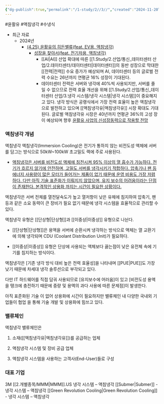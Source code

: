 ```yaml
---
{"dg-publish":true,"permalink":"/1-study/2//3//","created":"2024-11-20T21:02:29.418+09:00","updated":"2025-06-03T20:07:21.936+09:00"}
---
```


#윤활유 #액침냉각 #수냉식 

- 최근 자료
	- 2024년
		- [(4.25) 윤활유의 히든밸류(feat. EV용, 액침냉각)](4.25_윤활유의%20히든밸류(feat.%20EV용,%20액침냉각).pdf#page=1&selection=20,0,28,1&color=yellow)
			- [성장을 찾아서(feat. 전기차용, 액침냉각)](4.25_윤활유의%20히든밸류(feat.%20EV용,%20액침냉각).pdf#page=3&selection=277,0,286,1&color=yellow)
				- [[AI\|AI]] 산업 확대에 따른 [[1.Study/2.산업/통신_데이터센터 산업/2.데이터센터/데이터센터\|데이터센터]]의 동반 성장으로 막대한 [[전력\|전력]] 수요 증가가 예상되며 AI, 데이터센터 등의 글로벌 전력 수요는 26년까지 연평균 16% 성장이 기대된다.
				- 데이터센터 전력은 서버와 냉각에 40%씩 사용되지만, 서버를 줄일 수 없으므로 전력 효율 개선을 위해 [[1.Study/2.산업/통신_데이터센터 산업/3.냉각 시스템/냉각 시스템\|냉각 시스템]]이 중요해지고 있다. 냉각 방식은 공랭식에서 가장 전력 효율이 높은 액침냉각으로 발전하고 있으며 [[액침냉각유\|액침냉각유]] 시장 확대도 기대된다. 글로벌 액침냉각유 시장은 40년까지 연평균 36%의 고성 장이 예상되며 향후 [윤활유 사업의 신성장동력으로 작용할 전망](4.25_윤활유의%20히든밸류(feat.%20EV용,%20액침냉각).pdf#page=3&selection=425,0,574,2&color=yellow)

### 액침냉각 개념

액침냉각 액침냉각(Immersion Cooling)은 전기가 통하지 않는 비전도성 액체에 서버를 담그는 방식으로 50kW~100kW 초고밀도 랙에 주로 사용된다. 
- [액침냉각은 서버를 비전도성 액체에 침전시켜 95% 이상의 열 흡수가 가능하다. 전기가 흐르지 않기에 안전하며, 고밀도 서버를 냉각시키기 적합하다. 압축기나 팬 등 에너지 사용량이 많은 모터가 들어가는 제품이 없기 때문에 운영 비용도 가장 저렴하다. 다만 아직 기술 표준화가 이뤄지지 않았으며, 유지 보수의 어려움이라는 단점이 존재한다. 본격적인 상용화 까지는 시간이 필요한 상황이다.](2.26_%20AI%20뜨거울수록%20좋아.pdf#page=25&selection=31,0,140,1&color=yellow)

액침냉각은 서버 전체를 열전달속도가 높고 열저항이 낮은 유체에 침지하여 압축기, 팬 등과 같은 소요 동력이 큰 장비가 필요 없기 때문에 냉각 시스템을 효율적으로 관리할 수 있다. 

액침냉각 유형은 [[단상형\|단상형]]과 [[이중상\|이중상]] 유형으로 나뉜다. 

- [[단상형\|단상형]]은 용액을 서버에 순환시켜 냉각하는 방식으로 액체는 열 교환기에 의해 냉각되며 CDU (Coolant Distribution Unit)가 필요하다. 

- [[이중상\|이중상]] 유형은 단상에 사용되는 액체보다 끓는점이 낮은 유전체 속에 기기를 침지하는 방식이다. 

액침냉각은 [기존 냉각 방식 대비 높은 전력 효율성]을 나타내며 [[PUE\|PUE]]도 가장 낮기 때문에 차세대 냉각 솔루션으로 부각되고 있다. 

다만 IT 하드웨어를 직접 담궈 사용되므로 [유지보수에 어러움]이 있고 [비전도성 용액을 탱크에 충전하기 때문에 중량 및 용액의 과다 사용에 따른 문제점]이 발생한다. 

아직 표준화된 기술 이 없어 상용화에 시간이 필요하지만 밸류체인 내 다양한 국내외 기업들이 협업 을 통해 기술 개발 및 상용화에 힘쓰고 있다.


### 밸류체인

액침냉각 밸류체인은 

1) 소재([[액침냉각유\|액침냉각유]])를 공급하는 업체

2) 액침냉각 시스템 및 장비 공급 업체

3) 액침냉각 시스템을 사용하는 고객사(End-User)들로 구성


### 대표 기업

3M [[2.개별종목/MMM\|MMM]].US 냉각 시스템 – 액침냉각
[[Submer\|Submer]] - 냉각 시스템 – 액침냉각
[[Green Revolution Cooling\|Green Revolution Cooling]] - 냉각 시스템 – 액침냉각